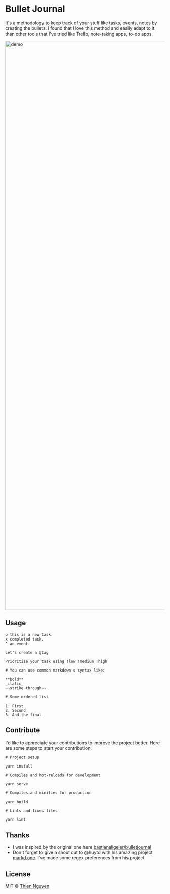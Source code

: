 # Bullet Journal

It's a methodology to keep track of your stuff like tasks, events, notes by creating the bullets. I found that I love this method and easily adapt to it than other tools that I've tried like Trello, note-taking apps, to-do apps.

<img width="1792" alt="demo" src="https://user-images.githubusercontent.com/72242664/186437039-2260c441-79d7-4a41-99a5-f0906f625e36.png">

## Usage

```
o this is a new task.
x completed task.
^ an event.

Let's create a @tag

Prioritize your task using !low !medium !high

# You can use common markdown's syntax like:

**bold**
_italic_
~~strike through~~

# Some ordered list

1. First
2. Second
3. And the final
```

## Contribute

I'd like to appreciate your contributions to improve the project better. Here are some steps to start your contribution:

```
# Project setup

yarn install

# Compiles and hot-reloads for development

yarn serve

# Compiles and minifies for production

yarn build

# Lints and fixes files

yarn lint
```

## Thanks

- I was inspired by the original one here [bastianallgeier/bulletjournal](https://github.com/bastianallgeier/bulletjournal)
- Don't forget to give a shout out to @huytd with his amazing project [markd.one](https://github.com/huytd/markd.one). I've made some regex preferences from his project.

## License

MIT © [Thien Nguyen](https://thien.dev)

